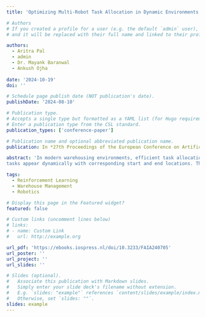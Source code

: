 ```yaml
---
title: 'Optimizing Multi-Robot Task Allocation in Dynamic Environments via Heuristic-Guided Reinforcement Learning'

# Authors
# If you created a profile for a user (e.g. the default `admin` user), write the username (folder name) here
# and it will be replaced with their full name and linked to their profile.

authors:
  - Aritra Pal
  - admin
  - Dr. Mayank Baranwal
  - Ankush Ojha
  
date: '2024-10-19'
doi: ''

# Schedule page publish date (NOT publication's date).
publishDate: '2024-08-10'

# Publication type.
# Accepts a single type but formatted as a YAML list (for Hugo requirements).
# Enter a publication type from the CSL standard.
publication_types: ['conference-paper']

# Publication name and optional abbreviated publication name.
publication: In *27th Proceedings of the European Conference on Artificial Intelligence, October 2024*

abstract: 'In modern warehousing environments, efficient task allocation among multiple robots is crucial for optimizing productivity and meeting the ever-increasing demands of online order fulfillment. In this paper, we address the challenging problem of real-time multi-robot task allocation (MRTA) in a warehouse setting, where
tasks appear dynamically with corresponding start and end locations. The objective is to minimize both the total travel distance of robots and the delay in task execution while considering practical charging/discharging constraints and collision-free navigation. To tackle this combinatorially hard problem, we propose a heuristic guided reinforcement learning (RL) agent, HeuRAL-MATE, which learns to prioritize prompt task execution while optimizing the assignment of tasks to robots. Our proposed approach outperforms standard practices like First-In-First-Out (FIFO), as well as a brute-force optimal approach in terms of efficiency and performance. The results on multiple synthetic datasets exhibit an average cost reduction of approximately 8.58% and 10.74% in total expenses when compared with brute-force optimal approach and FIFO, respectively.'

tags:
  - Reinforcement Learning
  - Warehouse Management
  - Robotics

# Display this page in the Featured widget?
featured: false

# Custom links (uncomment lines below)
# links:
# - name: Custom Link
#   url: http://example.org

url_pdf: 'https://ebooks.iospress.nl/doi/10.3233/FAIA240705'
url_poster: ''
url_project: ''
url_slides: ''

# Slides (optional).
#   Associate this publication with Markdown slides.
#   Simply enter your slide deck's filename without extension.
#   E.g. `slides: "example"` references `content/slides/example/index.md`.
#   Otherwise, set `slides: ""`.
slides: example
---
```

